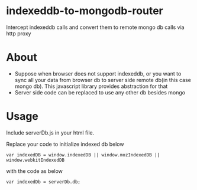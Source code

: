 # indexeddb-to-mongodb-router
Intercept indexeddb calls and convert them to remote mongo db calls via http proxy

# About
- Suppose when browser does not support indexeddb, or you want to sync all your data from browser db to server side remote db(in this case mongo db).  This javascript library provides abstraction for that
- Server side code can be replaced to use any other db besides mongo


# Usage
Include serverDb.js in your html file.

Replace your code to initialize indexed db below

`var indexedDB = window.indexedDB || window.mozIndexedDB || window.webkitIndexedDB`

with the code as below

`var indexedDb = serverDb.db;`


